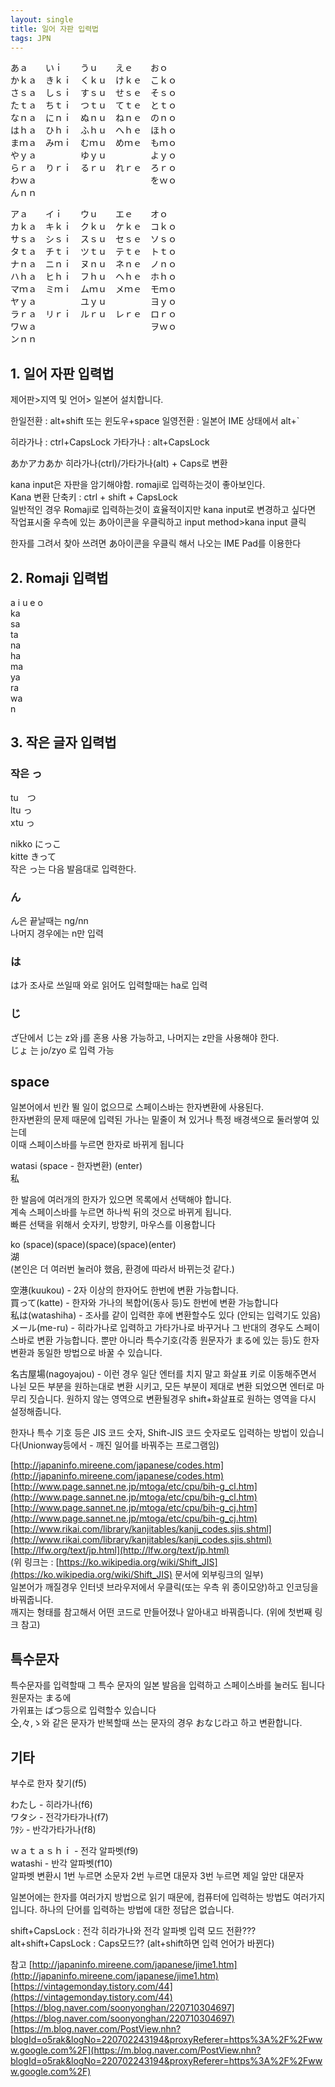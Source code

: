 ```yaml
---
layout: single
title: 일어 자판 입력법
tags: JPN
---
```

    
あａ　　いｉ　　うｕ　　えｅ　　おｏ  
かｋａ　きｋｉ　くｋｕ　けｋｅ　こｋｏ  
さｓａ　しｓｉ　すｓｕ　せｓｅ　そｓｏ  
たｔａ　ちｔｉ　つｔｕ　てｔｅ　とｔｏ  
なｎａ　にｎｉ　ぬｎｕ　ねｎｅ　のｎｏ  
はｈａ　ひｈｉ　ふｈｕ　へｈｅ　ほｈｏ  
まｍａ　みｍｉ　むｍｕ　めｍｅ　もｍｏ  
やｙａ　　　　　ゆｙｕ　　　　　よｙｏ  
らｒａ　りｒｉ　るｒｕ　れｒｅ　ろｒｏ  
わｗａ　　　　　　　　　　　　　をｗｏ  
んｎｎ  

アａ　　イｉ　　ウｕ　　エｅ　　オｏ  
カｋａ　キｋｉ　クｋｕ　ケｋｅ　コｋｏ  
サｓａ　シｓｉ　スｓｕ　セｓｅ　ソｓｏ  
タｔａ　チｔｉ　ツｔｕ　テｔｅ　トｔｏ  
ナｎａ　ニｎｉ　ヌｎｕ　ネｎｅ　ノｎｏ  
ハｈａ　ヒｈｉ　フｈｕ　ヘｈｅ　ホｈｏ  
マｍａ　ミｍｉ　ムｍｕ　メｍｅ　モｍｏ  
ヤｙａ　　　　　ユｙｕ　　　　　ヨｙｏ  
ラｒａ　リｒｉ　ルｒｕ　レｒｅ　ロｒｏ  
ワｗａ　　　　　　　　　　　　　ヲｗｏ  
ンｎｎ  


## 1.  일어 자판 입력법
제어판>지역 및 언어> 일본어 설치합니다.

한일전환 : alt+shift 또는 윈도우+space
일영전환 : 일본어 IME 상태에서 alt+`

히라가나 : ctrl+CapsLock
가타가나 : alt+CapsLock

あかアカあか
히라가나(ctrl)/가타가나(alt) + Caps로 변환

kana input은 자판을 암기해야함. romaji로 입력하는것이 좋아보인다.  
Kana 변환 단축키 : ctrl + shift + CapsLock  
일반적인 경우 Romaji로 입력하는것이 효율적이지만 kana input로 변경하고 싶다면  
작업표시줄 우측에 있는 あ아이콘을 우클릭하고 input method>kana input 클릭

한자를 그려서 찾아 쓰려면 あ아이콘을 우클릭 해서 나오는 IME Pad를 이용한다


## 2. Romaji 입력법
a i u e o  
ka  
sa  
ta  
na  
ha  
ma  
ya  
ra  
wa  
n  

## 3. 작은 글자 입력법
### 작은 っ
tu　つ  
ltu っ  
xtu っ  

nikko にっこ  
kitte きって  
작은 っ는 다음 발음대로 입력한다.

### ん
ん은 끝날때는 ng/nn  
나머지 경우에는 n만 입력

### は
は가 조사로 쓰일때 와로 읽어도 입력할때는 ha로 입력

### じ
ざ단에서 じ는 z와 j를 혼용 사용 가능하고, 나머지는 z만을 사용해야 한다.  
じょ 는 jo/zyo 로 입력 가능


## space
일본어에서 빈칸 뛸 일이 없으므로 스페이스바는 한자변환에 사용된다.  
한자변환의 문제 때문에 입력된 가나는 밑줄이 쳐 있거나 특정 배경색으로 둘러쌓여 있는데  
이때 스페이스바를 누르면 한자로 바뀌게 됩니다

watasi (space - 한자변환) (enter)  
私

한 발음에 여러개의 한자가 있으면 목록에서 선택해야 합니다.  
계속 스페이스바를 누르면 하나씩 뒤의 것으로 바뀌게 됩니다.  
빠른 선택을 위해서 숫자키, 방향키, 마우스를 이용합니다

ko (space)(space)(space)(space)(enter)  
湖  
(본인은 더 여러번 눌러야 했음, 환경에 따라서 바뀌는것 같다.)

空港(kuukou) - 2자 이상의 한자어도 한번에 변환 가능합니다.  
買って(katte) - 한자와 가나의 복합어(동사 등)도 한번에 변환 가능합니다  
私は(watashiha) - 조사를 같이 입력한 후에 변환할수도 있다 (안되는 입력기도 있음)  
メール(me-ru) - 히라가나로 입력하고 가타가나로 바꾸거나 그 반대의 경우도 스페이스바로 변환 가능합니다. 뿐만 아니라 특수기호(각종 원문자가 まる에 있는 등)도 한자 변환과 동일한 방법으로 바꿀 수 있습니다.

名古屋場(nagoyajou) - 이런 경우 일단 엔터를 치지 말고 화살표 키로 이동해주면서 나뉜 모든 부분을 원하는대로 변환 시키고, 모든 부분이 제대로 변환 되었으면 엔터로 마무리 짓습니다. 원하지 않는 영역으로 변환될경우 shift+화살표로 원하는 영역을 다시 설정해줍니다.

한자나 특수 기호 등은 JIS 코드 숫자, Shift-JIS 코드 숫자로도 입력하는 방법이 있습니다(Unionway등에서 - 깨진 일어를 바꿔주는 프로그램임)



[http://japaninfo.mireene.com/japanese/codes.htm](http://japaninfo.mireene.com/japanese/codes.htm)  
[http://www.page.sannet.ne.jp/mtoga/etc/cpu/bih-g_cl.htm](http://www.page.sannet.ne.jp/mtoga/etc/cpu/bih-g_cl.htm)  
[http://www.page.sannet.ne.jp/mtoga/etc/cpu/bih-g_cj.htm](http://www.page.sannet.ne.jp/mtoga/etc/cpu/bih-g_cj.htm)  
[http://www.rikai.com/library/kanjitables/kanji_codes.sjis.shtml](http://www.rikai.com/library/kanjitables/kanji_codes.sjis.shtml)  
[http://lfw.org/text/jp.html](http://lfw.org/text/jp.html)  
(위 링크는 : [https://ko.wikipedia.org/wiki/Shift_JIS](https://ko.wikipedia.org/wiki/Shift_JIS) 문서에 외부링크의 일부)  
일본어가 깨질경우 인터넷 브라우저에서 우클릭(또는 우측 위 종이모양)하고 인코딩을 바꿔줍니다.  
깨지는 형태를 참고해서 어떤 코드로 만들어졌나 알아내고 바꿔줍니다. (위에 첫번째 링크 참고)



## 특수문자
특수문자를 입력할때 그 특수 문자의 일본 발음을 입력하고 스페이스바를 눌러도 됩니다  
원문자는 まる에  
가위표는 ばつ등으로 입력할수 있습니다  
仝,々,ゝ와 같은 문자가 반복할때 쓰는 문자의 경우 おなじ라고 하고 변환합니다.



## 기타
부수로 한자 찾기(f5)

わたし - 히라가나(f6)  
ワタシ - 전각가타가나(f7)  
ﾜﾀｼ - 반각가타가나(f8)  

ｗａｔａｓｈｉ - 전각 알파벳(f9)  
watashi - 반각 알파벳(f10)  
알파벳 변환시 1번 누르면 소문자 2번 누르면 대문자 3번 누르면 제일 앞만 대문자

일본어에는 한자를 여러가지 방법으로 읽기 때문에, 컴퓨터에 입력하는 방법도 여러가지 입니다. 하나의 단어를 입력하는 방법에 대한 정답은 없습니다.

shift+CapsLock : 전각 히라가나와 전각 알파벳 입력 모드 전환???  
alt+shift+CapsLock : Caps모드?? (alt+shift하면 입력 언어가 바뀐다)


참고
[http://japaninfo.mireene.com/japanese/jime1.htm](http://japaninfo.mireene.com/japanese/jime1.htm)  
[https://vintagemonday.tistory.com/44](https://vintagemonday.tistory.com/44)  
[https://blog.naver.com/soonyonghan/220710304697](https://blog.naver.com/soonyonghan/220710304697)  
[https://m.blog.naver.com/PostView.nhn?blogId=o5rak&logNo=220702243194&proxyReferer=https%3A%2F%2Fwww.google.com%2F](https://m.blog.naver.com/PostView.nhn?blogId=o5rak&logNo=220702243194&proxyReferer=https%3A%2F%2Fwww.google.com%2F)  